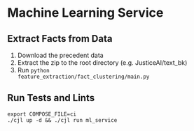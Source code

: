# Machine Learning Service

## Extract Facts from Data

1. Download the precedent data
2. Extract the zip to the root directory (e.g. JusticeAI/text_bk)
3. Run <code>python feature_extraction/fact_clustering/main.py</code>

## Run Tests and Lints

```
export COMPOSE_FILE=ci
./cjl up -d && ./cjl run ml_service
```